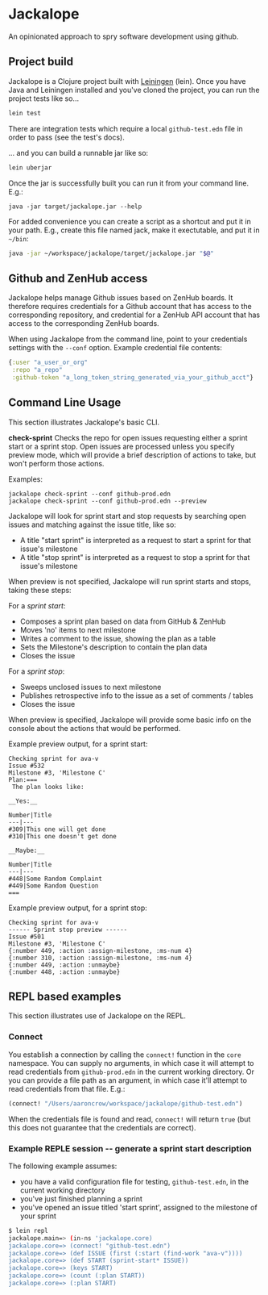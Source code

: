 # Jackalope

An opinionated approach to spry software development using github.

## Project build

Jackalope is a Clojure project built with [Leiningen](http://leiningen.org/) (lein). Once you have Java and Leiningen installed and you've cloned the project, you can run the project tests like so...

```bash
lein test
```

There are integration tests which require a local `github-test.edn` file in order to pass (see the test's docs).

... and you can build a runnable jar like so:
```bash
lein uberjar
```

Once the jar is successfully built you can run it from your command line. E.g.:
```
java -jar target/jackalope.jar --help
```

For added convenience you can create a script as a shortcut and put it in your path. E.g., create this file named jack, make it exectutable, and put it in `~/bin`:
```bash
java -jar ~/workspace/jackalope/target/jackalope.jar "$@"
```

## Github and ZenHub access

Jackalope helps manage Github issues based on ZenHub boards. It therefore requires credentials for a Github account that has access to the corresponding repository, and credential for a ZenHub API account that has access to the corresponding ZenHub boards. 

When using Jackalope from the command line, point to your credentials settings with the `--conf` option. Example credential file contents:

```clojure
{:user "a_user_or_org"
 :repo "a_repo"
 :github-token "a_long_token_string_generated_via_your_github_acct"}
```

## Command Line Usage

This section illustrates Jackalope's basic CLI.

__check-sprint__ Checks the repo for open issues requesting either a sprint start or a sprint stop. Open issues are processed unless you specify preview mode, which will provide a brief description of actions to take, but won't perform those actions.

Examples:
```
jackalope check-sprint --conf github-prod.edn
jackalope check-sprint --conf github-prod.edn --preview
```

Jackalope will look for sprint start and stop requests by searching open issues and matching against the issue title, like so:
* A title "start sprint" is interpreted as a request to start a sprint for that issue's milestone
* A title "stop sprint" is interpreted as a request to stop a sprint for that issue's milestone

When preview is not specified, Jackalope will run sprint starts and stops, taking these steps:

For a *sprint start*:
* Composes a sprint plan based on data from GitHub & ZenHub
* Moves 'no' items to next milestone
* Writes a comment to the issue, showing the plan as a table
* Sets the Milestone's description to contain the plan data
* Closes the issue

For a *sprint stop*:
* Sweeps unclosed issues to next milestone
* Publishes retrospective info to the issue as a set of comments / tables
* Closes the issue

When preview is specified, Jackalope will provide some basic info on the console about the actions that would be performed.

Example preview output, for a sprint start:
```
Checking sprint for ava-v
Issue #532
Milestone #3, 'Milestone C'
Plan:===
 The plan looks like:

__Yes:__

Number|Title
---|---
#309|This one will get done
#310|This one doesn't get done

__Maybe:__

Number|Title
---|---
#448|Some Random Complaint
#449|Some Random Question 
===
```

Example preview output, for a sprint stop:
```
Checking sprint for ava-v
------ Sprint stop preview ------
Issue #501
Milestone #3, 'Milestone C'
{:number 449, :action :assign-milestone, :ms-num 4}
{:number 310, :action :assign-milestone, :ms-num 4}
{:number 449, :action :unmaybe}
{:number 448, :action :unmaybe}
```

## REPL based examples

This section illustrates use of Jackalope on the REPL.

### Connect

You establish a connection by calling the `connect!` function in the `core` namespace. You can supply no arguments, in which case it will attempt to read credentials from `github-prod.edn` in the current working directory. Or you can provide a file path as an argument, in which case it'll attempt to read credentials from that file. E.g.:

```clojure
(connect! "/Users/aaroncrow/workspace/jackalope/github-test.edn")
```

When the credentials file is found and read, `connect!` will return `true` (but this does not guarantee that the credentials are correct).


### Example REPLE session -- generate a sprint start description

The following example assumes:
* you have a valid configuration file for testing, `github-test.edn`, in the current working directory
* you've just finished planning a sprint
* you've opened an issue titled 'start sprint', assigned to the milestone of your sprint

```bash
$ lein repl
jackalope.main=> (in-ns 'jackalope.core)
jackalope.core=> (connect! "github-test.edn")
jackalope.core=> (def ISSUE (first (:start (find-work "ava-v"))))
jackalope.core=> (def START (sprint-start* ISSUE))
jackalope.core=> (keys START)
jackalope.core=> (count (:plan START))
jackalope.core=> (:plan START)
```

